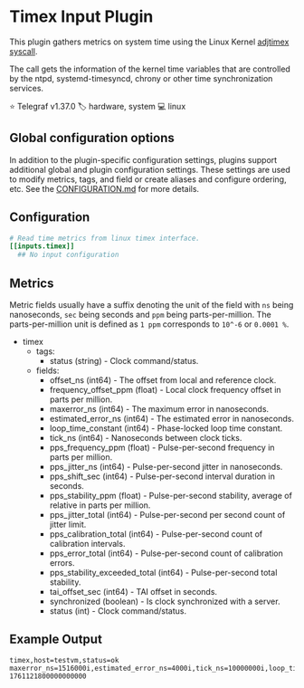 # Timex Input Plugin

This plugin gathers metrics on system time using the Linux Kernel
[adjtimex syscall][timex].

The call gets the information of the kernel time variables that are controlled
by the ntpd, systemd-timesyncd, chrony or other time synchronization services.

⭐ Telegraf v1.37.0
🏷️ hardware, system
💻 linux

[timex]: https://man7.org/linux/man-pages/man2/adjtimex.2.html

## Global configuration options <!-- @/docs/includes/plugin_config.md -->

In addition to the plugin-specific configuration settings, plugins support
additional global and plugin configuration settings. These settings are used to
modify metrics, tags, and field or create aliases and configure ordering, etc.
See the [CONFIGURATION.md][CONFIGURATION.md] for more details.

[CONFIGURATION.md]: ../../../docs/CONFIGURATION.md#plugins

## Configuration

```toml @sample.conf
# Read time metrics from linux timex interface.
[[inputs.timex]]
  ## No input configuration
```

## Metrics

Metric fields usually have a suffix denoting the unit of the field with
`ns` being nanoseconds, `sec` being seconds and `ppm` being parts-per-million.
The parts-per-million unit is defined as
`1 ppm` corresponds to `10^-6` or `0.0001 %`.

- timex
  - tags:
    - status (string) - Clock command/status.
  - fields:
    - offset_ns (int64) - The offset from local and reference clock.
    - frequency_offset_ppm (float) - Local clock frequency offset in parts per
    million.
    - maxerror_ns (int64) - The maximum error in nanoseconds.
    - estimated_error_ns (int64) - The estimated error in nanoseconds.
    - loop_time_constant (int64) - Phase-locked loop time constant.
    - tick_ns (int64) - Nanoseconds between clock ticks.
    - pps_frequency_ppm (float) - Pulse-per-second frequency in parts per
    million.
    - pps_jitter_ns (int64) - Pulse-per-second jitter in nanoseconds.
    - pps_shift_sec (int64) - Pulse-per-second interval duration in
    seconds.
    - pps_stability_ppm (float) - Pulse-per-second stability, average of
    relative in parts per million.
    - pps_jitter_total (int64) - Pulse-per-second per second count of jitter
    limit.
    - pps_calibration_total (int64) - Pulse-per-second count of calibration
    intervals.
    - pps_error_total (int64) - Pulse-per-second count of calibration errors.
    - pps_stability_exceeded_total (int64) - Pulse-per-second total stability.
    - tai_offset_sec (int64) - TAI offset in seconds.
    - synchronized (boolean) - Is clock synchronized with a server.
    - status (int) - Clock command/status.

## Example Output

```text
timex,host=testvm,status=ok maxerror_ns=1516000i,estimated_error_ns=4000i,tick_ns=10000000i,loop_time_constant=2i,pps_jitter_total=0i,synchronized=true,offset_ns=0i,frequency_offset_ppm=55.05543,pps_shift_sec=0i,pps_stability_ppm=0,tai_offset_sec=37i,status=0i,pps_frequency_ppm=0,pps_jitter_ns=0i,pps_calibration_total=0i,pps_error_total=0i,pps_stability_exceeded_total=0i 1761121800000000000
```

